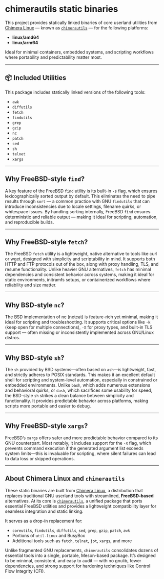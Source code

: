 # chimerautils static binaries

This project provides statically linked binaries of core userland utilities from [Chimera Linux](https://chimera-linux.org/) — known as [`chimerautils`](https://github.com/chimera-linux/chimerautils) — for the following platforms:

- **linux/amd64**
- **linux/arm64**

Ideal for minimal containers, embedded systems, and scripting workflows where portability and predictability matter most.

---

## 📦 Included Utilities

This package includes statically linked versions of the following tools:

- `awk`  
- `diffutils`  
- `fetch`  
- `findutils`  
- `grep`  
- `gzip`  
- `nc`  
- `patch`  
- `sed`  
- `sh`  
- `telnet`  
- `xargs`  

---

## Why FreeBSD-style `find`?
A key feature of the FreeBSD `find` utility is its built-in `-s` flag, which ensures lexicographically sorted output by default. This eliminates the need to pipe results through `sort` — a common practice with GNU `findutils` that can introduce inconsistencies due to locale settings, filename quirks, or whitespace issues. By handling sorting internally, FreeBSD `find` ensures deterministic and reliable output — making it ideal for scripting, automation, and reproducible builds.

---

## Why FreeBSD-style `fetch`?
The FreeBSD `fetch` utility is a lightweight, native alternative to tools like curl or wget, designed with simplicity and scriptability in mind. It supports both HTTP and FTP protocols out of the box, along with proxy handling, TLS, and resume functionality. Unlike heavier GNU alternatives, `fetch` has minimal dependencies and consistent behavior across systems, making it ideal for static environments, initramfs setups, or containerized workflows where reliability and size matter. 

---

## Why BSD-style `nc`?
The BSD implementation of nc (netcat) is feature-rich yet minimal, making it ideal for scripting and troubleshooting. It supports critical options like `-k` (keep open for multiple connections), `-X` for proxy types, and built-in TLS support — often missing or inconsistently implemented across GNU/Linux distros.

---
## Why BSD-style `sh`?
The `sh` provided by BSD systems—often based on `ash`—is lightweight, fast, and strictly adheres to POSIX standards. This makes it an excellent default shell for scripting and system-level automation, especially in constrained or embedded environments. Unlike `bash`, which adds numerous extensions and behavioral quirks, or `dash`, which sacrifices some usability for speed, the BSD-style `sh` strikes a clean balance between simplicity and functionality. It provides predictable behavior across platforms, making scripts more portable and easier to debug.

---
## Why FreeBSD-style `xargs`?
FreeBSD’s `xargs` offers safer and more predictable behavior compared to its GNU counterpart. Most notably, it includes support for the `-X` flag, which prevents command execution if the generated argument list exceeds system limits—this is invaluable for scripting, where silent failures can lead to data loss or skipped operations. 

---

## About Chimera Linux and `chimerautils`

These static binaries are built from [Chimera Linux](https://chimera-linux.org/), a distribution that replaces traditional GNU userland tools with streamlined, **FreeBSD-based** alternatives. At its core is [`chimerautils`](https://github.com/chimera-linux/chimerautils), a unified package that ports essential FreeBSD utilities and provides a lightweight compatibility layer for seamless integration and static linking.

It serves as a drop-in replacement for:

- `coreutils`, `findutils`, `diffutils`, `sed`, `grep`, `gzip`, `patch`, `awk`
- Portions of `util-linux` and BusyBox
- Additional tools such as `fetch`, `telnet`, `jot`, `xargs`, and more

Unlike fragmented GNU replacements, `chimerautils` consolidates dozens of essential tools into a single, portable, Meson-based package. It’s designed to be minimal, consistent, and easy to audit — with no gnulib, fewer dependencies, and strong support for hardening techniques like Control Flow Integrity (CFI).



